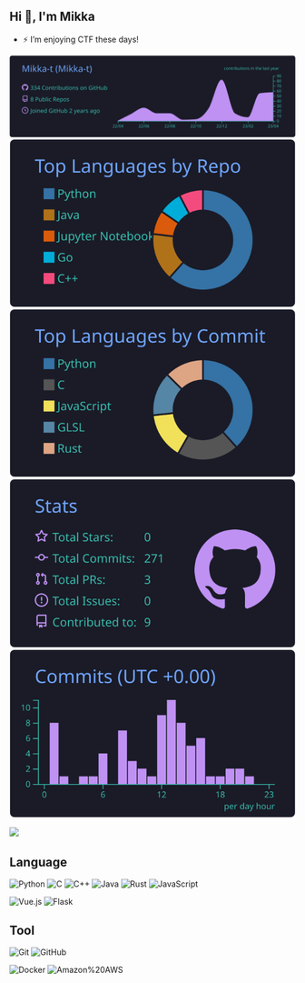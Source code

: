 ## Hi 👋, I'm Mikka

- ⚡ I’m enjoying CTF these days!

[![](https://raw.githubusercontent.com/Mikka-t/my_profile/master/profile-summary-card-output/tokyonight/0-profile-details.svg)](https://github.com/vn7n24fzkq/github-profile-summary-cards)
[![](https://raw.githubusercontent.com/Mikka-t/my_profile/master/profile-summary-card-output/tokyonight/1-repos-per-language.svg)](https://github.com/vn7n24fzkq/github-profile-summary-cards) [![](https://raw.githubusercontent.com/Mikka-t/my_profile/master/profile-summary-card-output/tokyonight/2-most-commit-language.svg)](https://github.com/vn7n24fzkq/github-profile-summary-cards)
[![](https://raw.githubusercontent.com/Mikka-t/my_profile/master/profile-summary-card-output/tokyonight/3-stats.svg)](https://github.com/vn7n24fzkq/github-profile-summary-cards) [![](https://raw.githubusercontent.com/Mikka-t/my_profile/master/profile-summary-card-output/tokyonight/4-productive-time.svg)](https://github.com/vn7n24fzkq/github-profile-summary-cards)

<img src="https://atcoder-stats-git-main-akmhmgc.vercel.app/api?username=Mikka" width="500">

## Language

![Python](https://img.shields.io/badge/-Python-black?logo=Python)
![C](https://img.shields.io/badge/-C-black?logo=C)
![C++](https://img.shields.io/badge/-C++-black?logo=C%2B%2B)
![Java](https://img.shields.io/badge/-Java-black?logo=Java)
![Rust](https://img.shields.io/badge/-Rust-black?logo=Rust)
![JavaScript](https://img.shields.io/badge/-JavaScript-black?logo=JavaScript)

![Vue.js](https://img.shields.io/badge/-Vue.js-black?logo=Vue.js)
![Flask](https://img.shields.io/badge/-Flask-000000.svg?logo=flask)

## Tool

![Git](https://img.shields.io/badge/-Git-black?logo=Git)
![GitHub](https://img.shields.io/badge/-GitHub-black?logo=GitHub)

![Docker](https://img.shields.io/badge/-Docker-black?logo=Docker)
![Amazon%20AWS](https://img.shields.io/badge/Amazon%20AWS-black?logo=Amazon%20AWS)

<!--
**Mikka-t/Mikka-t** is a ✨ _special_ ✨ repository because its `README.md` (this file) appears on your GitHub profile.

Here are some ideas to get you started:

- 🔭 I’m currently working on ...
- 🌱 I’m currently learning ...
- 👯 I’m looking to collaborate on ...
- 🤔 I’m looking for help with ...
- 💬 Ask me about ...
- 📫 How to reach me: ...
- 😄 Pronouns: ...
- ⚡ Fun fact: ...
-->
